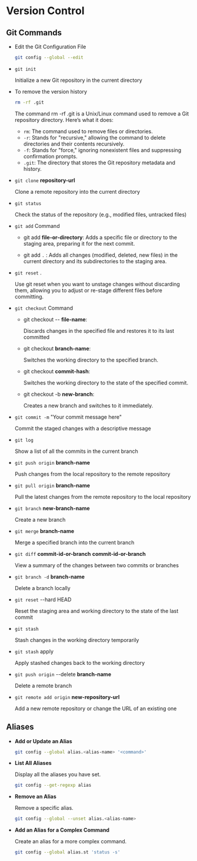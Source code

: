 # Version Control

## Git Commands

- Edit the Git Configuration File

  ```sh
  git config --global --edit
  ```

- `git init`

  Initialize a new Git repository in the current directory

- To remove the version history

  ```sh
  rm -rf .git
  ```

  The command rm -rf .git is a Unix/Linux command used to remove a Git repository directory. Here’s what it does:

  - `rm`: The command used to remove files or directories.
  - `-r`: Stands for "recursive," allowing the command to delete directories and their contents recursively.
  - `-f`: Stands for "force," ignoring nonexistent files and suppressing confirmation prompts.
  - `.git`: The directory that stores the Git repository metadata and history.

- `git clone` **repository-url**

  Clone a remote repository into the current directory

- `git status`

  Check the status of the repository (e.g., modified files, untracked files)

- `git add` Command

  - git add **file-or-directory**: Adds a specific file or directory to the staging area, preparing it for the next commit.

  - git add `.` : Adds all changes (modified, deleted, new files) in the current directory and its subdirectories to the staging area.

- `git reset` .

  Use git reset when you want to unstage changes without discarding them, allowing you to adjust or re-stage different files before committing.

- `git checkout` Command

  - git checkout -- **file-name**:

    Discards changes in the specified file and restores it to its last committed

  - git checkout **branch-name**:

    Switches the working directory to the specified branch.

  - git checkout **commit-hash**:

    Switches the working directory to the state of the specified commit.

  - git checkout -b **new-branch**:

    Creates a new branch and switches to it immediately.

- `git commit -m` "Your commit message here"

  Commit the staged changes with a descriptive message

- `git log`

  Show a list of all the commits in the current branch

- `git push origin` **branch-name**

  Push changes from the local repository to the remote repository

- `git pull origin` **branch-name**

  Pull the latest changes from the remote repository to the local repository

- `git branch` **new-branch-name**

  Create a new branch

- `git merge` **branch-name**

  Merge a specified branch into the current branch

- `git diff` **commit-id-or-branch** **commit-id-or-branch**

  View a summary of the changes between two commits or branches

- `git branch -d` **branch-name**

  Delete a branch locally

- `git reset` --hard HEAD

  Reset the staging area and working directory to the state of the last commit

- `git stash`

  Stash changes in the working directory temporarily

- `git stash` apply

  Apply stashed changes back to the working directory

- `git push origin` --delete **branch-name**

  Delete a remote branch

- `git remote add origin` **new-repository-url**

  Add a new remote repository or change the URL of an existing one

## Aliases

- **Add or Update an Alias**
  ```sh
  git config --global alias.<alias-name> '<command>'
  ```
- **List All Aliases**

  Display all the aliases you have set.

  ```sh
  git config --get-regexp alias
  ```

- **Remove an Alias**

  Remove a specific alias.

  ```sh
  git config --global --unset alias.<alias-name>
  ```

- **Add an Alias for a Complex Command**

  Create an alias for a more complex command.

  ```sh
  git config --global alias.st 'status -s'
  ```

